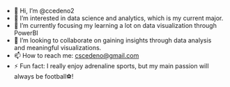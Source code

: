 - 👋 Hi, I’m @ccedeno2
- 👀 I’m interested in data science and analytics, which is my current major.
- 🌱 I’m currently focusing my learning a lot on data visualization through PowerBI
- 💞️ I’m looking to collaborate on gaining insights through data analysis and meaningful visualizations.
- 📫 How to reach me: cscedeno@gmail.com
- ⚡ Fun fact: I really enjoy adrenaline sports, but my main passion will always be football⚽!
